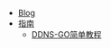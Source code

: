<!-- docs/_sidebar.md -->

* [Blog](/blog/)
* [指南](/guide/)
  * [DDNS-GO简单教程](/guide/DDNS-GO简单教程.md)